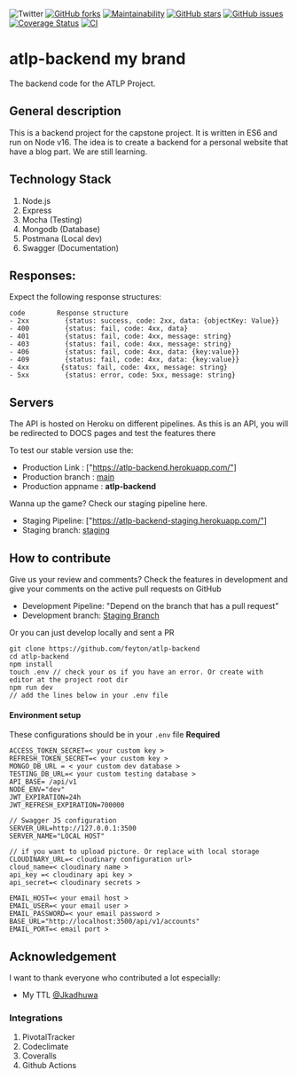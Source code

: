 ![Twitter](https://img.shields.io/twitter/url?style=social&url=https%3A%2F%2Ftwitter.com%2Ffeytonf) [![GitHub forks](https://img.shields.io/github/forks/feyton/atlp-backend?style=social)](https://github.com/feyton/atlp-backend/network) [![Maintainability](https://api.codeclimate.com/v1/badges/a17c4a38e6fb7e73a3f1/maintainability)](https://codeclimate.com/github/feyton/atlp-backend/maintainability) [![GitHub stars](https://img.shields.io/github/stars/feyton/atlp-backend)](https://github.com/feyton/atlp-backend/stargazers) [![GitHub issues](https://img.shields.io/github/issues/feyton/atlp-backend)](https://github.com/feyton/atlp-backend/issues) [![Coverage Status](https://coveralls.io/repos/github/feyton/atlp-backend/badge.svg?branch=githubAction)](https://coveralls.io/github/feyton/atlp-backend?branch=main) [![CI](https://github.com/feyton/atlp-backend/actions/workflows/main.yml/badge.svg?branch=main)](https://github.com/feyton/atlp-backend/actions/workflows/main.yml)
# atlp-backend my brand
The backend code for the ATLP Project.

## General description
This is a backend project for the capstone project.
It is written in ES6 and run on Node v16. The idea is to create a backend for a personal website that have a blog part. We are still learning.

## Technology Stack
1. Node.js
2. Express
3. Mocha (Testing)
4. Mongodb (Database)
5. Postmana (Local dev)
6. Swagger (Documentation)
## Responses:
Expect the following response structures:
```
code        Response structure
- 2xx         {status: success, code: 2xx, data: {objectKey: Value}}
- 400         {status: fail, code: 4xx, data}
- 401         {status: fail, code: 4xx, message: string}
- 403         {status: fail, code: 4xx, message: string}
- 406         {status: fail, code: 4xx, data: {key:value}}
- 409         {status: fail, code: 4xx, data: {key:value}}
- 4xx        {status: fail, code: 4xx, message: string}
- 5xx         {status: error, code: 5xx, message: string}
```

## Servers

The API is hosted on Heroku on different pipelines.
As this is an API, you will be redirected to DOCS pages and test the features there


To test our stable version use the:
- Production Link : ["https://atlp-backend.herokuapp.com/"]
- Production branch : [main](https://github.com/feyton/atlp-backend/tree/main)
- Production appname : **atlp-backend**

Wanna up the game? Check our staging pipeline here.
- Staging Pipeline: ["https://atlp-backend-staging.herokuapp.com/"]
- Staging branch: [staging](https://github.com/feyton/atlp-backend/tree/staging)

## How to contribute
Give us your review and comments? Check the features in development and give your 
comments on the active pull requests on GitHub
- Development Pipeline: "Depend on the branch that has a pull request"
- Development branch: [Staging Branch](https://github.com/feyton/atlp-backend/tree/staging)

Or you can just develop locally and sent a PR

```
git clone https://github.com/feyton/atlp-backend
cd atlp-backend
npm install
touch .env // check your os if you have an error. Or create with editor at the project root dir
npm run dev
// add the lines below in your .env file

```

#### Environment setup
These configurations should be in your `.env` file
**Required**
</hr>

```
ACCESS_TOKEN_SECRET=< your custom key >
REFRESH_TOKEN_SECRET=< your custom key >
MONGO_DB_URL = < your custom dev database >
TESTING_DB_URL=< your custom testing database >
API_BASE= /api/v1
NODE_ENV="dev"
JWT_EXPIRATION=24h
JWT_REFRESH_EXPIRATION=700000

// Swagger JS configuration
SERVER_URL=http://127.0.0.1:3500
SERVER_NAME="LOCAL HOST"

// if you want to upload picture. Or replace with local storage
CLOUDINARY_URL=< cloudinary configuration url>
cloud_name=< cloudinary name >
api_key =< cloudinary api key >
api_secret=< cloudinary secrets >

EMAIL_HOST=< your email host >
EMAIL_USER=< your email user >
EMAIL_PASSWORD=< your email password >
BASE_URL="http://localhost:3500/api/v1/accounts"
EMAIL_PORT=< email port >

```

## Acknowledgement
I want to thank everyone who contributed a lot especially:
- My TTL [@Jkadhuwa](https://github.com/Jkadhuwa/jkadhuwa)

### Integrations
1. PivotalTracker
2. Codeclimate
3. Coveralls
4. Github Actions


